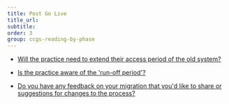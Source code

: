 ```yaml
---
title: Post Go Live
title_url:
subtitle: 
order: 3
group: ccgs-reading-by-phase
---
```


* [Will the practice need to extend their access period of the old system?](prm-practice-migration/guide/post-go-live#access-to-the-old-solution) 
<!-- [GAP] there will need to be a new reference to updating the catalogue or temp process -->
* [Is the practice aware of the 'run-off period'?](/prm-practice-migration/guide/end-of-migration#the-run-off-period)

* [Do you have any feedback on your migration that you'd like to share or suggestions for changes to the process?](/prm-practice-migration/guide/end-of-migration#send-us-your-learnings)
